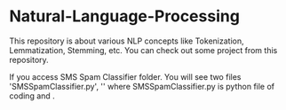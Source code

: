 # Natural-Language-Processing
This repository is about various NLP concepts like Tokenization, Lemmatization, Stemming, etc. You can check out some project from this repository.

If you access SMS Spam Classifier folder. You will see two files 'SMSSpamClassifier.py', '' 
where SMSSpamClassifier.py is python file of coding and .
